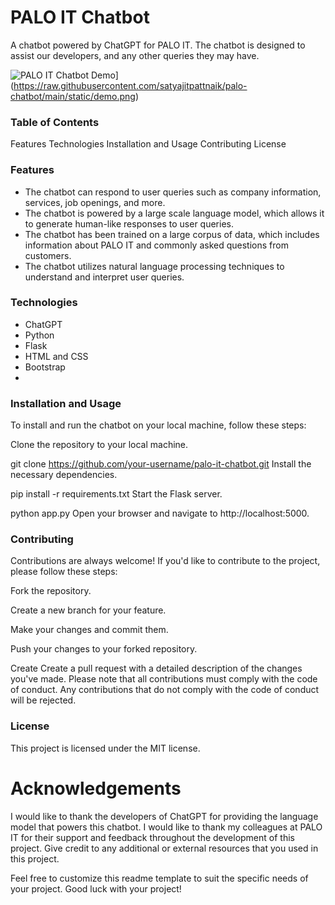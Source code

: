 # PALO IT Chatbot

A chatbot powered by ChatGPT for PALO IT. The chatbot is designed to assist our developers, and any other queries they may have.

![PALO IT Chatbot Demo]([![MicrosoftTeams-image](https://github.com/satyajitpattnaik/palo-chatbot/assets/122432038/6f3d29d9-c822-43e5-80b1-d9ae9ca52cfc)
)](https://raw.githubusercontent.com/satyajitpattnaik/palo-chatbot/main/static/demo.png)

### Table of Contents
Features
Technologies
Installation and Usage
Contributing
License

### Features
- The chatbot can respond to user queries such as company information, services, job openings, and more.
- The chatbot is powered by a large scale language model, which allows it to generate human-like responses to user queries.
- The chatbot has been trained on a large corpus of data, which includes information about PALO IT and commonly asked questions from customers.
- The chatbot utilizes natural language processing techniques to understand and interpret user queries.

### Technologies
- ChatGPT
- Python
- Flask
- HTML and CSS
- Bootstrap
- 
### Installation and Usage
To install and run the chatbot on your local machine, follow these steps:

Clone the repository to your local machine.

git clone https://github.com/your-username/palo-it-chatbot.git
Install the necessary dependencies.

pip install -r requirements.txt
Start the Flask server.

python app.py
Open your browser and navigate to http://localhost:5000.

### Contributing
Contributions are always welcome! If you'd like to contribute to the project, please follow these steps:

Fork the repository.

Create a new branch for your feature.

Make your changes and commit them.

Push your changes to your forked repository.

Create
Create a pull request with a detailed description of the changes you've made.
Please note that all contributions must comply with the code of conduct. Any contributions that do not comply with the code of conduct will be rejected.

### License
This project is licensed under the MIT license.

# Acknowledgements
I would like to thank the developers of ChatGPT for providing the language model that powers this chatbot.
I would like to thank my colleagues at PALO IT for their support and feedback throughout the development of this project.
Give credit to any additional or external resources that you used in this project.

Feel free to customize this readme template to suit the specific needs of your project. Good luck with your project!
